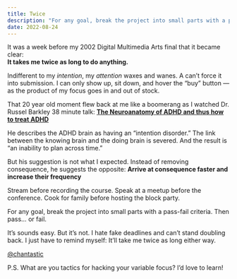 ```yaml
---
title: Twice
description: "For any goal, break the project into small parts with a pass-fail criteria. Then pass… or fail."
date: 2022-08-24
---
```


It was a week before my 2002 Digital Multimedia Arts final that it became clear:  
**It takes me twice as long to do anything.**

Indifferent to my *intention*, my *attention* waxes and wanes.
A can’t force it into submission.
I can only show up, sit down, and hover the “buy” button — as the product of my focus goes in and out of stock.

That 20 year old moment flew back at me like a boomerang as I watched Dr. Russel Barkley 38 minute talk: **[The Neuroanatomy of ADHD and thus how to treat ADHD](https://youtu.be/sPFmKu2S5XY)**

He describes the ADHD brain as having an “intention disorder.”
The link between the knowing brain and the doing brain is severed.
And the result is “an inability to plan across time.”

But his suggestion is not what I expected.
Instead of removing consequence, he suggests the opposite:
**Arrive at consequence faster and increase their frequency**

Stream before recording the course. Speak at a meetup before the conference. Cook for family before hosting the block party.

For any goal, break the project into small parts with a pass-fail criteria.
Then pass… or fail.

It’s sounds easy. But it’s not.
I hate fake deadlines and can’t stand doubling back.
I just have to remind myself:
It’ll take me twice as long either way.

[@chantastic](https://chan.dev/twitter)

P.S.
What are you tactics for hacking your variable focus?
I’d love to learn!